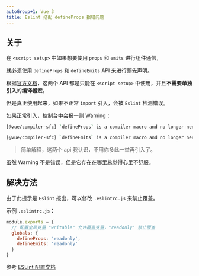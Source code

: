 ```yaml
---
autoGroup+1: Vue 3
title: Eslint 搭配 defineProps 报错问题
---
```


## 关于

在 `<script setup>` 中如果想要使用 `props` 和 `emits` 进行组件通信，

就必须使用 `defineProps` 和 `defineEmits` API 来进行预先声明。

根据[官方文档](https://v3.cn.vuejs.org/api/sfc-script-setup.html#defineprops-%E5%92%8C-defineemits)，这两个 API 都是只能在 `<script setup>` 中使用，并且**不需要单独引入**的**编译器宏**。

但是真正使用起来，如果不正常 `import` 引入，会被 `Eslint` 检测错误。

如果正常引入，控制台中会报一则 Warning：

```sh
[@vue/compiler-sfc] `defineProps` is a compiler macro and no longer needs to be imported.

[@vue/compiler-sfc] `defineEmits` is a compiler macro and no longer needs to be imported.
```

> 简单解释，这两个 api 我认识，不用你多此一举再引入了。

虽然 Warning 不是错误，但是它存在在哪里总觉得心里不舒服。

## 解决方法

由于此提示是 `Eslint` 报出，可以修改 `.eslintrc.js` 来禁止覆盖。

示例 `.eslintrc.js`：

```js
module.exports = {
  // 配置全局变量 "writable" 允许覆盖变量，"readonly" 禁止覆盖
  globals: {
    defineProps: 'readonly',
    defineEmits: 'readonly'
  }
}
```

参考 [ESLint 配置文档](https://eslint.org/docs/user-guide/configuring/language-options#specifying-globals)

